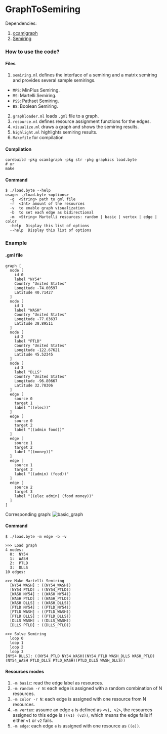 GraphToSemiring
===============

Dependencies:

1. [ocamlgraph](https://github.com/backtracking/ocamlgraph)
2. [Semiring](https://github.com/kalasoo/Semiring)

### How to use the code?

#### Files

1. `semiring.ml` defines the interface of a semiring and a matrix semiring and provides several sample semirings.
  * `MPS`: MinPlus Semiring.
  * `MS`: Martelli Semiring.
  * `PSS`: Pathset Semiring.
  * `BS`: Boolean Semiring.
2. `graphloader.ml` loads `.gml` file to a graph.
3. `resource.ml` defines resource assignment functions for the edges.
4. `visualize.ml` draws a graph and shows the semiring results.
5. `highlight.ml` highlights semiring results.
6. `Makefile` for compilation

#### Compilation

```shell
corebuild -pkg ocamlgraph -pkg str -pkg graphics load.byte
# or
make
```

#### Command

```
$ ./load.byte --help
usage: ./load.byte <options>
  -g  <String> path to gml file
  -r  <Int> amount of the resources
  -v  to enable graph visualization
  -b  to set each edge as bidirectional
  -m  <String> Martelli resources: random | basic | vertex | edge | color
  -help  Display this list of options
  --help  Display this list of options
```

### Example

#### .gml file

```gml
graph [
  node [
    id 0
    label "NY54"
    Country "United States"
    Longitude -74.00597
    Latitude 40.71427
  ]
  node [
    id 1
    label "WASH"
    Country "United States"
    Longitude -77.03637
    Latitude 38.89511
  ]
  node [
    id 2
    label "PTLD"
    Country "United States"
    Longitude -122.67621
    Latitude 45.52345
  ]
  node [
    id 3
    label "DLLS"
    Country "United States"
    Longitude -96.80667
    Latitude 32.78306
  ]
  edge [
    source 0
    target 1
    label "((elec))"
  ]
  edge [
    source 0
    target 2
    label "((admin food))"
  ]
  edge [
    source 1
    target 2
    label "((money))"
  ]
  edge [
    source 1
    target 3
    label "((admin) (food))"
  ]
  edge [
    source 2
    target 3
    label "((elec admin) (food money))"
  ]
]
```

Corresponding graph:
![basic_graph](http://imageshack.com/a/img843/8211/g5xd.gif)

#### Command
```
$ ./load.byte -m edge -b -v

>>> Load graph
4 nodes:
  0:  NY54
  1:  WASH
  2:  PTLD
  3:  DLLS
10 edges:

>>> Make Martelli Semiring
  [NY54 WASH] : ((NY54_WASH))
  [NY54 PTLD] : ((NY54_PTLD))
  [WASH NY54] : ((WASH_NY54))
  [WASH PTLD] : ((WASH_PTLD))
  [WASH DLLS] : ((WASH_DLLS))
  [PTLD NY54] : ((PTLD_NY54))
  [PTLD WASH] : ((PTLD_WASH))
  [PTLD DLLS] : ((PTLD_DLLS))
  [DLLS WASH] : ((DLLS_WASH))
  [DLLS PTLD] : ((DLLS_PTLD))

>>> Solve Semiring
  loop 0
  loop 1
  loop 2
  loop 3
[NY54 DLLS]: ((NY54_PTLD NY54_WASH)(NY54_PTLD WASH_DLLS WASH_PTLD)(NY54_WASH PTLD_DLLS PTLD_WASH)(PTLD_DLLS WASH_DLLS))
```

#### Resources modes

1. `-m basic`: read the edge label as resources.
2. `-m random -r N`: each edge is assigned with a random combination of N resources.
3. `-m color -r N`: each edge is assigned with one resource from N resources.
4. `-m vertex`: assume an edge `e` is defined as `<v1, v2>`, the resources assigned to this edge is `((v1) (v2))`, which means the edge fails if either `v1` or `v2` fails.
5. `-m edge`: each edge `e` is assigned with one resource as `((e))`.

